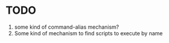 ﻿# TODO

1. some kind of command-alias mechanism?
2. Some kind of mechanism to find scripts to execute by name